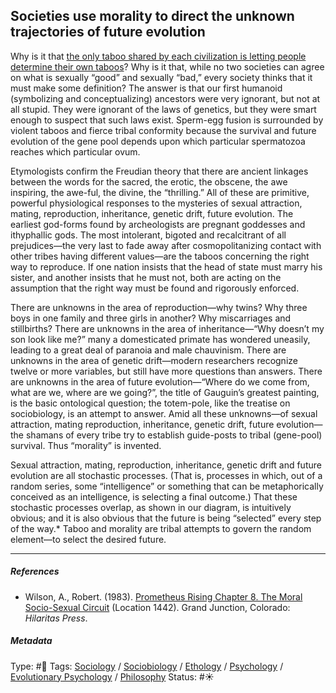 ## Societies use morality to direct the unknown trajectories of future evolution

Why is it that [the only taboo shared by each civilization is letting people determine their own taboos](The%20only%20taboo%20shared%20by%20each%20civilization%20is%20letting%20people%20determine%20their%20own%20taboos.md)? Why is it that, while no two societies can agree on what is sexually “good” and sexually “bad,” every society thinks that it must make some definition? The answer is that our first humanoid (symbolizing and conceptualizing) ancestors were very ignorant, but not at all stupid. They were ignorant of the laws of genetics, but they were smart enough to suspect that such laws exist. Sperm-egg fusion is surrounded by violent taboos and fierce tribal conformity because the survival and future evolution of the gene pool depends upon which particular spermatozoa reaches which particular ovum.

Etymologists confirm the Freudian theory that there are ancient linkages between the words for the sacred, the erotic, the obscene, the awe inspiring, the awe-ful, the divine, the “thrilling.” All of these are primitive, powerful physiological responses to the mysteries of sexual attraction, mating, reproduction, inheritance, genetic drift, future evolution. The earliest god-forms found by archeologists are pregnant goddesses and ithyphallic gods. The most intolerant, bigoted and recalcitrant of all prejudices—the very last to fade away after cosmopolitanizing contact with other tribes having different values—are the taboos concerning the right way to reproduce. If one nation insists that the head of state must marry his sister, and another insists that he must not, both are acting on the assumption that the right way must be found and rigorously enforced.

There are unknowns in the area of reproduction—why twins? Why three boys in one family and three girls in another? Why miscarriages and stillbirths? There are unknowns in the area of inheritance—“Why doesn’t my son look like me?” many a domesticated primate has wondered uneasily, leading to a great deal of paranoia and male chauvinism. There are unknowns in the area of genetic drift—modern researchers recognize twelve or more variables, but still have more questions than answers. There are unknowns in the area of future evolution—“Where do we come from, what are we, where are we going?”, the title of Gauguin’s greatest painting, is the basic ontological question; the totem-pole, like the treatise on sociobiology, is an attempt to answer. Amid all these unknowns—of sexual attraction, mating reproduction, inheritance, genetic drift, future evolution—the shamans of every tribe try to establish guide-posts to tribal (gene-pool) survival. Thus “morality” is invented.

Sexual attraction, mating, reproduction, inheritance, genetic drift and future evolution are all stochastic processes. (That is, processes in which, out of a random series, some “intelligence” or something that can be metaphorically conceived as an intelligence, is selecting a final outcome.) That these stochastic processes overlap, as shown in our diagram, is intuitively obvious; and it is also obvious that the future is being “selected” every step of the way.\* Taboo and morality are tribal attempts to govern the random element—to select the desired future.

---

##### References

* Wilson, A., Robert. (1983). [Prometheus Rising Chapter 8. The Moral Socio-Sexual Circuit](Prometheus%20Rising%20Chapter%208.%20The%20Moral%20Socio-Sexual%20Circuit.md) (Location 1442). Grand Junction, Colorado: *Hilaritas Press*.

##### Metadata

Type: #🔴 
Tags: [Sociology](Sociology.md) / [Sociobiology]() / [Ethology]() / [Psychology](Psychology.md) / [Evolutionary Psychology]() / [Philosophy](Philosophy.md)
Status: #☀️ 
